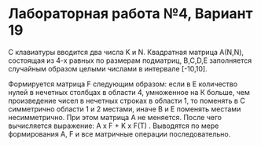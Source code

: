 # Лабораторная работа №4, Вариант 19
С клавиатуры вводится два числа K и N. 
Квадратная матрица А(N,N), состоящая из 4-х равных по размерам подматриц, B,C,D,E 
заполняется случайным образом целыми числами в интервале [-10,10].

Формируется матрица F следующим образом: если в Е количество нулей в нечетных столбцах в области 4, умноженное на К больше, чем произведение чисел в нечетных строках в области 1, то поменять в С симметрично области 1 и 2 местами, иначе В и Е поменять местами несимметрично. При этом матрица А не меняется. После чего вычисляется выражение: A x F + K x F(T) . Выводятся по мере формирования А, F и все матричные операции последовательно.

